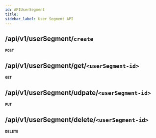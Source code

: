 ```yaml
---
id: APIUserSegment
title: 
sidebar_label: User Segment API
---
```


## /api/v1/userSegment/`create`

#### `POST`

## /api/v1/userSegment/get/`<userSegment-id>`

#### `GET`

## /api/v1/userSegment/udpate/`<userSegment-id>`

#### `PUT`

## /api/v1/userSegment/delete/`<userSegment-id>`

#### `DELETE`



